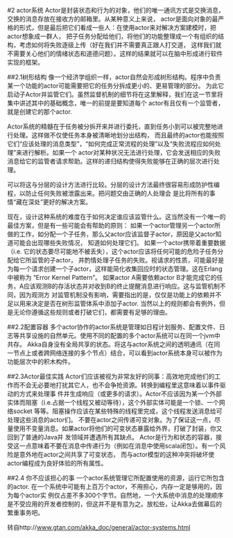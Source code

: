 #2 actor系统
Actor是封装状态和行为的对象，他们的唯一通讯方式是交换消息，交换的消息存放在接收方的邮箱里。从某种意义上来说，
actor是面向对象的最严格的形式，但是最后把它们看成一些人：在使用actor来对解决方案建模时，把actor想象成一群人，
把子任务分配给他们，将他们的功能整理成一个有组织的结构，考虑如何将失败逐级上传（好在我们并不需要真正跟人打交道，
这样我们就不需要关心他们的情绪状态和道德问题）。这样的结果就可以在脑中形成进行软件实现的框架。

##2.1树形结构
像一个经济学组织一样，actor自然会形成树形结构。程序中负责某一个功能的actor可能需要把它的任务分拆成更小的、更易管理的部分。
为此它启动子Actor并监管它们。虽然监督机制的细节将在这里解释，我们在这一节里将集中讲述其中的基础概念，唯一的前提是要知道每个
actor有且仅有一个监管者，就是创建它的那个actor.

Actor系统的精髓在于任务被分拆开来并进行委托，直到任务小到可以被完整地进行处理。这样做不仅使任务本身被清晰地划分出结构，
而且最终的actor也能按照它们“应该处理的消息类型”，“如何完成正常流程的处理”以及“失败流程应如何处理”来进行解析。如果一个
actor对某种状况无法进行处理，它会发送相应的失败消息给它的监管者请求帮助。这样的递归结构使得失败能够在正确的层次进行处理。

可以将这与分层的设计方法进行比较。分层的设计方法最终很容易形成防护性编程，以防止任何失败被泄露出来。把问题交由正确的人处理会
是比将所有的事情“藏在深处”更好的解决方案。

现在，设计这种系统的难度在于如何决定谁应该监管什么。这当然没有一个唯一的最佳方案，但是有一些可能会有帮助的原则：
如果一个actor管理另一个actor所做的工作，如分配一个子任务，那么父actor应该监督子actor，原因是父actor知道可能会出现哪些失败情况，
知道如何处理它们。
如果一个actor携带着重要数据（i.e. 它的状态要尽可能地不被丢失），这个actor应该将任何可能的危险子任务分配给它所监管的子actor，
并酌情处理子任务的失败。视请求的性质，可能最好是为每一个请求创建一个子actor，这样能简化收集回应时的状态管理。这在Erlang中被称为
“Error Kernel Pattern”。
如果actor A需要依赖actor B才能完成它的任务，A应该观测B的存活状态并对收到B的终止提醒消息进行响应。这与监管机制不同，因为观测方
对监管机制没有影响，需要指出的是，仅仅是功能上的依赖并不足以用来决定是否在树形监管体系中添加子actor.
当然以上的规则都会有例外，但是无论你遵循这些规则或者打破它们，都需要有足够的理由。

##2.2配置容器
多个actor协作的actor系统是管理如日程计划服务、配置文件、日志等共享设施的自然单元。使用不同的配置的多个actor系统可以在同一个jvm中共存。
Akka自身没有全局共享的状态。将这与actor系统之间的透明通讯（在同一节点上或者跨网络连接的多个节点）结合，可以看到actor系统本身可以被作为
功能层次中的积木构件。

##2.3Actor最佳实践
Actor们应该被视为非常友好的同事：高效地完成他们的工作而不会无必要地打扰其它人，也不会争抢资源。转换到编程里这意味着以事件驱动的方式来处理事
件并生成响应（或更多的请求）。Actor不应该因为某一个外部实体而阻塞（i.e.占据一个线程又被动等待），这个外部实体可能是一个锁、一个网络socket
等等。阻塞操作应该在某些特殊的线程里完成，这个线程发送消息给可处理这些消息的actor们。
不要在actor之间传递可变对象。为了保证这一点，尽量使用不变量消息。如果actor将他们的可变状态暴露给外界，打破了封装，你又回到了普通的Java并
发领域并遭遇所有其缺点。
Actor是行为和状态的容器，接受这一点意味着不要在消息中传递行为（例如在消息中使用scala闭包）。有一个风险是意外地在actor之间共享了可变状态，
而与actor模型的这种冲突将破坏使actor编程成为良好体验的所有属性。

##2.4 你不应该担心的事
一个actor系统管理它所配置使用的资源，运行它所包含的actor. 在一个系统中可能有上百万个actor，不用担心，内存一定是够用的，因为每个actor实
例仅占差不多300个字节。自然地，一个大系统中消息的处理顺序是不受应用的开发者控制的，但这并不是有意为之。放松些，让Akka去做幕后的繁重事务吧。

转自http://www.gtan.com/akka_doc/general/actor-systems.html